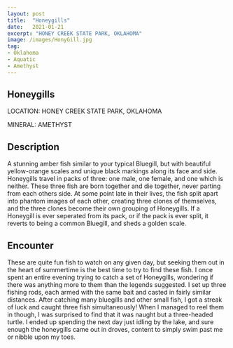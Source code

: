 ```yaml
---
layout: post
title:  "Honeygills"
date:   2021-01-21
excerpt: "HONEY CREEK STATE PARK, OKLAHOMA"
image: /images/HonyGill.jpg
tag:
- Oklahoma
- Aquatic
- Amethyst
---
```


## Honeygills

LOCATION: HONEY CREEK STATE PARK, OKLAHOMA

MINERAL: AMETHYST

## Description

A stunning amber fish similar to your typical Bluegill, but with beautiful yellow-orange scales and unique black markings along its face and side. Honeygills travel in packs of three: one male, one female, and one which is neither. These three fish are born together and die together, never parting from each others side. At some point late in their lives, the fish split apart into phantom images of each other, creating three clones of themselves, and the three clones become their own grouping of Honeygills. If a Honeygill is ever seperated from its pack, or if the pack is ever split, it reverts to being a common Bluegill, and sheds a golden scale.

## Encounter
These are quite fun fish to watch on any given day, but seeking them out in the heart of summertime is the best time to try to find these fish. I once spent an entire evening trying to catch a set of Honeygills, wondering if there was anything more to them than the legends suggested. I set up three fishing rods, each armed with the same bait and casted in fairly similar distances. After catching many bluegills and other small fish, I got a streak of luck and caught three fish simultaneously! When I managed to reel them in though, I was surprised to find that it was naught but a three-headed turtle. I ended up spending the next day just idling by the lake, and sure enough the honeygills came out in droves, content to simply swim past me or nibble upon my toes.

